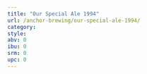 ```yaml
---
title: "Our Special Ale 1994"
url: /anchor-brewing/our-special-ale-1994/
category: 
style: 
abv: 0
ibu: 0
srm: 0
upc: 0
---
```


